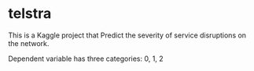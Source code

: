 # telstra
This is a Kaggle project that
Predict the severity of service disruptions on the network.

Dependent variable has three categories: 0, 1, 2
